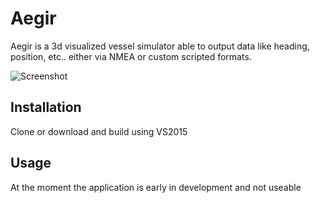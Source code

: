 # Aegir
Aegir is a 3d visualized vessel simulator able to output data like heading, position, etc.. either via NMEA or custom scripted formats.

![Screenshot](http://i.imgur.com/ybCuvQR.png)

## Installation

Clone or download and build using VS2015

## Usage

At the moment the application is early in development and not useable
